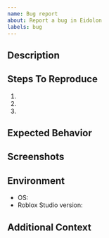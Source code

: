 ```yaml
---
name: Bug report
about: Report a bug in Eidolon
labels: bug
---
```


## Description
<!-- A clear and concise description of what the bug is. -->

## Steps To Reproduce
1. 
2. 
3. 

## Expected Behavior
<!-- Describe what you expected to happen. -->

## Screenshots
<!-- If applicable, add screenshots or logs to help explain your problem. -->

## Environment
- OS:
- Roblox Studio version:

## Additional Context
<!-- Add any other context about the problem here. -->
